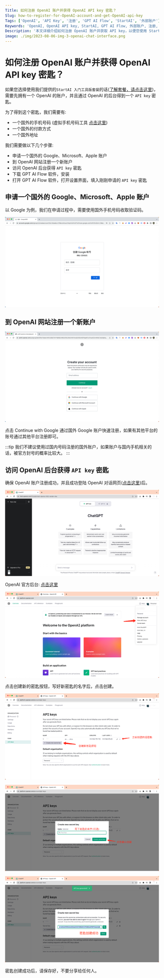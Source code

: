 ```yaml
---
Title: 如何注册 OpenAI 账户并获得 OpenAI API key 密匙？
Slug: how-to-register-for-OpenAI-account-and-get-OpenAI-api-key
Tags: ['OpenAI', 'API Key', '注册', 'GPT AI Flow', 'StartAI', '外部账户']
Keywords: 'OpenAI, OpenAI API key, StartAI, GPT AI Flow, 外部账户, 注册, 获取密钥'
Description: '本文详细介绍如何注册 OpenAI 账户并获取 API key，以便您使用 StartAI 工具版套餐和其他相关服务。您将完整地了解整个过程，包括如何申请外部Google, Microsoft或Apple账户，如何在 OpenAI 网站上注册新账户，如何获取 API key 密钥，以及如何在 GPT AI Flow 软件中使用它。'
image: ./img/2023-08-06-img-3-openai-chat-interface.png
---
```


# 如何注册 OpenAI 账户并获得 OpenAI API key 密匙？

如果您选择使用我们提供的`StartAI 入门工具版套餐`的话([了解套餐，请点击这里](/business/prices-table))，需要先拥有一个 OpenAI 的账户，并且通过 OpenAI 的后台得到一个 `API key` 密匙。

为了得到这个密匙，我们需要有:

- 一个国外的手机号码 (虚拟手机号码工具 [点击这里](https://sms-activate.org/))
- 一个国外的付款方式
- 一个国外地址

我们需要做以下几个步骤:

- 申请一个国外的 Google、Microsoft、Apple 账户
- 到 OpenAI 网站注册一个新账户
- 访问 OpenAI 后台获得 `API key` 密匙
- 下载 GPT AI Flow 软件，安装
- 打开 GPT AI Flow 软件，打开设置界面，填入刚刚申请的 `API key` 密匙

## 申请一个国外的 Google、Microsoft、Apple 账户

以 Google 为例，我们在申请过程中，需要使用国外手机号码收取验证码。

![](./img/2023-08-06-img-1-google-singup.png)

## 到 OpenAI 网站注册一个新账户

![](img/2023-08-06-img-2-openai-signup.png)

点击 Continue with Google 通过国外 Google 账户快速注册，如果有其他平台的账号通过其他平台注册即可。

:::tip
我们不建议使用过国内号码注册的国外账户，如果账户与国内手机相关的话，被官方封号的概率比较大。
:::

## 访问 OpenAI 后台获得 `API key` 密匙

确保 OpenAI 账户注册成功，并且成功登陆 OpenAI 对话网页([点击这里](https://chat.openai.com/))后。

![](./img/2023-08-06-img-3-openai-chat-interface.png)

OpenAI 官方后台: [点击这里](https://platform.openai.com/)

![](./img/2023-08-06-img-4-openai-platform.png)

点击创建新的密匙按钮，写好新密匙的名字后，点击创建。

![](./img/2023-08-06-img-5-openai-platform-api-keys.png)

![](./img/2023-08-06-img-6-openai-platform-api-keys-2.png)

![](./img/2023-08-06-img-7-openai-platform-api-keys-3.png)

密匙创建成功后，请保存好，不要分享给任何人。
